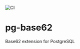 ![CI](https://github.com/adjust/pg-base62/workflows/CI/badge.svg)

# pg-base62
Base62 extension for PostgreSQL
